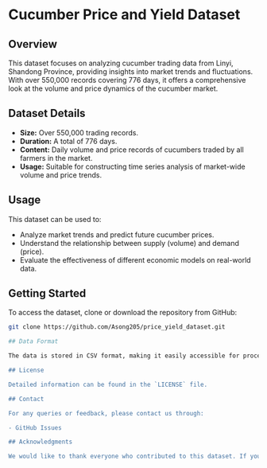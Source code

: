 # Cucumber Price and Yield Dataset

## Overview

This dataset focuses on analyzing cucumber trading data from Linyi, Shandong Province, providing insights into market trends and fluctuations. With over 550,000 records covering 776 days, it offers a comprehensive look at the volume and price dynamics of the cucumber market.

## Dataset Details

- **Size:** Over 550,000 trading records.
- **Duration:** A total of 776 days.
- **Content:** Daily volume and price records of cucumbers traded by all farmers in the market.
- **Usage:** Suitable for constructing time series analysis of market-wide volume and price trends.

## Usage

This dataset can be used to:
- Analyze market trends and predict future cucumber prices.
- Understand the relationship between supply (volume) and demand (price).
- Evaluate the effectiveness of different economic models on real-world data.

## Getting Started

To access the dataset, clone or download the repository from GitHub:
```bash
git clone https://github.com/Asong205/price_yield_dataset.git

## Data Format

The data is stored in CSV format, making it easily accessible for processing with data analysis tools such as Python's Pandas library or R language.

## License

Detailed information can be found in the `LICENSE` file.

## Contact

For any queries or feedback, please contact us through:

- GitHub Issues

## Acknowledgments

We would like to thank everyone who contributed to this dataset. If you use this dataset in your academic papers or commercial projects, please consider citing our work.
